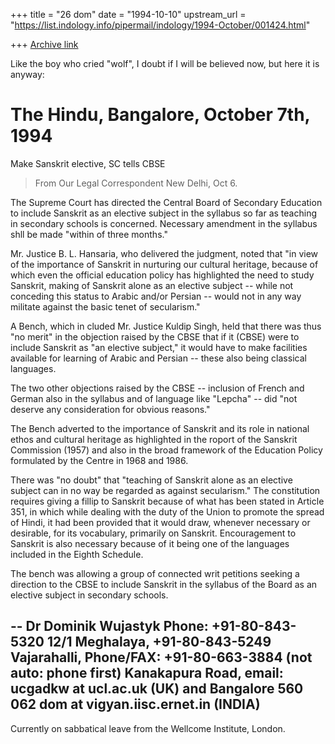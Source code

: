 +++
title = "26 dom"
date = "1994-10-10"
upstream_url = "https://list.indology.info/pipermail/indology/1994-October/001424.html"

+++
[Archive link](https://list.indology.info/pipermail/indology/1994-October/001424.html)

Like the boy who cried "wolf", I doubt if I will be believed now, but
here it is anyway:






The Hindu, Bangalore, October 7th, 1994
=======================================

Make Sanskrit elective, SC tells CBSE

>From Our Legal Correspondent
New Delhi, Oct 6.

The Supreme Court has directed the Central Board of Secondary Education to
include Sanskrit as an elective subject in the syllabus so far as teaching
in secondary schools is concerned.  Necessary amendment in the syllabus shll
be made "within of three months."

Mr. Justice B. L. Hansaria, who delivered the judgment, noted that "in view
of the importance of Sanskrit in nurturing our cultural heritage, because of
which even the official education policy has highlighted the need to study
Sanskrit, making of Sanskrit alone as an elective subject -- while not
conceding this status to Arabic and/or Persian -- would not in any way
militate against the basic tenet of secularism."

A Bench, which in cluded Mr. Justice Kuldip Singh, held that there was thus
"no merit" in the objection raised by the CBSE that if it (CBSE) were to
include Sanskrit as "an elective subject," it would have to make facilities
available for learning of Arabic and Persian -- these also being classical
languages.

The two other objections raised by the CBSE -- inclusion of French and
German also in the syllabus and of language like "Lepcha" -- did "not
deserve any consideration for obvious reasons."

The Bench adverted to the importance of Sanskrit and its role in national
ethos and cultural heritage as highlighted in the roport of the Sanskrit
Commission (1957) and also in the broad framework of the Education Policy
formulated by the Centre in 1968 and 1986.

There was "no doubt" that "teaching of Sanskrit alone as an elective subject
can in no way be regarded as against secularism."  The constitution requires
giving a fillip to Sanskrit because of what has been stated in Article 351,
in which while dealing with the duty of the Union to promote the spread of
Hindi, it had been provided that it would draw, whenever necessary or
desirable, for its vocabulary, primarily on Sanskrit.  Encouragement to
Sanskrit is also necessary because of it being one of the languages included
in the Eighth Schedule.

The bench was allowing a group of connected writ petitions seeking a
direction to the CBSE to include Sanskrit in the syllabus of the Board as an
elective subject in secondary schools.




-- 
Dr Dominik Wujastyk             Phone: +91-80-843-5320
12/1 Meghalaya,                        +91-80-843-5249
Vajarahalli,                Phone/FAX: +91-80-663-3884 (not auto: phone first)
Kanakapura Road,                email:  ucgadkw at ucl.ac.uk (UK) and
Bangalore 560 062                       dom at vigyan.iisc.ernet.in  (INDIA)
--
Currently on sabbatical leave from the Wellcome Institute, London.






